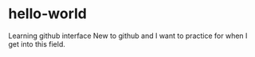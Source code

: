 # hello-world
Learning github interface
New to github and I want to practice for when I get into this field.
